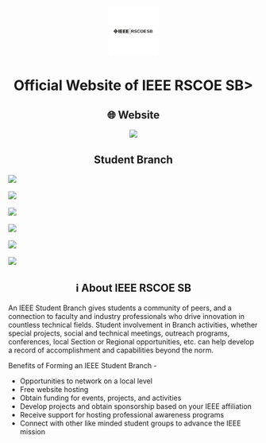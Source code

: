 

<p align="center">
<img src="/assets/img/logos/IEEE_RSCOE_SB_Black.png" height="100" />
</p>

<h1 align="center">Official Website of IEEE RSCOE SB></h1>

<h2 align="center">🌐 Website</h2>
<p align="center">
<a href="" target="Reveling Soon"><img height="28" src = "https://img.shields.io/badge/-https://IEEE.RSCOE.in-fed136?style=for-the-badge"></a>
</p>
<h2 align="center">Student Branch</h2>
<p align="center">

  <a href="https://www.instagram.com/rscoe_ieee_sb?utm_source=ig_web_button_share_sheet&igsh=ZDNlZDc0MzIxNw%3D%3D" target="_blank"><img height="28" src = "https://img.shields.io/badge/-Instagram-e95950?style=for-the-badge&logo=Instagram&logoColor=white"></a>

  <a href="https://linktr.ee/ieee_rscoe_sb" target="_blank"><img height="28" src = "https://img.shields.io/badge/linktree-1de9b6?logo=linktree&logoColor=white"></a>

  <a href="mailto:ieeerscoe@jspmrscoe.edu.in" target="_blank"><img height="28" src = "https://img.shields.io/badge/gmail-EA4335?&style=for-the-badge&logo=gmail&logoColor=white"></a>

  <a href="https://www.linkedin.com/company/ieee-rscoe/" target="_blank"> <img height="28" src = "https://img.shields.io/badge/-LinkedIn-0e76a8?style=for-the-badge&logo=Linkedin&logoColor=white"></a>

  <a href="https://www.youtube.com/@IEEE_RSCOE_SB" target="_blank"><img height="28" src = "https://img.shields.io/badge/YouTube-red?style=for-the-badge&logo=youtube&logoColor=white"></a>

   <a href="https://twitter.com/shutterbugsclub" target="_blank"><img height="28" src = "https://img.shields.io/badge/-Twitter-00acee?style=for-the-badge&logo=Twitter&logoColor=white"></a>

      

</p>

<h2 align="center">ℹ️ About IEEE RSCOE SB</h2>
An IEEE Student Branch gives students a community of peers, and a connection to faculty and industry professionals who drive innovation in countless technical fields. Student involvement in Branch activities, whether special projects, social and technical meetings, outreach programs, conferences, local Section or Regional opportunities, etc. can help develop a record of accomplishment and capabilities beyond the norm.

Benefits of Forming an IEEE Student Branch - 
* Opportunities to network on a local level
* Free website hosting
* Obtain funding for events, projects, and activities
* Develop projects and obtain sponsorship based on your IEEE affiliation
* Receive support for hosting professional awareness programs
* Connect with other like minded student groups to advance the IEEE mission
